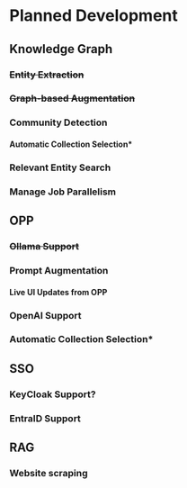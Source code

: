 # Planned Development

## Knowledge Graph

### ~~Entity Extraction~~

### ~~Graph-based Augmentation~~

### Community Detection

#### Automatic Collection Selection\*

### Relevant Entity Search

### Manage Job Parallelism

## OPP

### ~~Ollama Support~~

### **Prompt Augmentation**

#### Live UI Updates from OPP

### OpenAI Support

### Automatic Collection Selection\*

## SSO

### KeyCloak Support?

### EntraID Support

## RAG

### Website scraping
